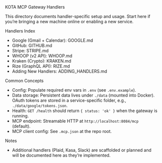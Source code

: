 KOTA MCP Gateway Handlers

This directory documents handler-specific setup and usage. Start here if you’re bringing a new machine online or enabling a new service.

Handlers Index
- Google (Gmail + Calendar): GOOGLE.md
- GitHub: GITHUB.md
- Stripe: STRIPE.md
- WHOOP (v2 API): WHOOP.md
- Kraken (Crypto): KRAKEN.md
- Rize (GraphQL API): RIZE.md
- Adding New Handlers: ADDING_HANDLERS.md

Common Concepts
- Config: Populate required env vars in `.env` (see `.env.example`).
- Data storage: Persistent data lives under `./data` (mounted into Docker). OAuth tokens are stored in a service-specific folder, e.g., `./data/google/tokens.json`.
- Health: `GET /health` should return `{ status: 'ok' }` when the gateway is running.
- MCP endpoint: Streamable HTTP at `http://localhost:8084/mcp` (default).
- MCP client config: See `.mcp.json` at the repo root.

Notes
- Additional handlers (Plaid, Kasa, Slack) are scaffolded or planned and will be documented here as they’re implemented.

